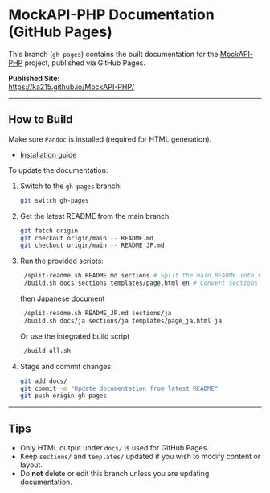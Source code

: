 # MockAPI-PHP Documentation (GitHub Pages)

This branch (`gh-pages`) contains the built documentation for the [MockAPI-PHP](https://github.com/ka215/MockAPI-PHP) project, published via GitHub Pages.

**Published Site:**  
https://ka215.github.io/MockAPI-PHP/

---

## How to Build

Make sure `Pandoc` is installed (required for HTML generation).
  - [Installation guide](tools.md)

To update the documentation:

1. Switch to the `gh-pages` branch:
    ```bash
    git switch gh-pages
    ```

2. Get the latest README from the main branch:
    ```bash
    git fetch origin
    git checkout origin/main -- README.md
    git checkout origin/main -- README_JP.md
    ```

3. Run the provided scripts:
    ```bash
    ./split-readme.sh README.md sections # Split the main README into sections
    ./build.sh docs sections templates/page.html en # Convert sections into HTML in /docs
    ```
    then Japanese document
    ```bash
    ./split-readme.sh README_JP.md sections/ja
    ./build.sh docs/ja sections/ja templates/page_ja.html ja
    ```
    Or use the integrated build script
    ```bash
    ./build-all.sh
    ```

4. Stage and commit changes:
    ```bash
    git add docs/
    git commit -m "Update documentation from latest README"
    git push origin gh-pages
    ```

---

## Tips

- Only HTML output under `docs/` is used for GitHub Pages.
- Keep `sections/` and `templates/` updated if you wish to modify content or layout.
- Do **not** delete or edit this branch unless you are updating documentation.
